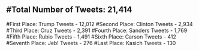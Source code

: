 #Total Number of Tweets: 21,414 
---
#First Place: Trump Tweets - 12,012
#Second Place: Clinton Tweets - 2,934
#Third Place: Cruz Tweets - 2,391
#Fourth Place: Sanders Tweets - 1,769
#Fifth Place: Rubio Tweets - 1,491
#Sixth Place: Carson Tweets - 412
#Seventh Place: Jeb! Tweets - 276
#Last Place: Kasich Tweets - 130
